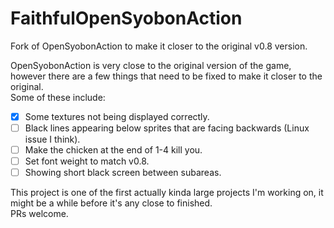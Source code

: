 # FaithfulOpenSyobonAction
Fork of OpenSyobonAction to make it closer to the original v0.8 version.  

OpenSyobonAction is very close to the original version of the game, however there are a few things that need to be fixed to make it closer to the original.  
Some of these include:  
- [x] Some textures not being displayed correctly.
- [ ] Black lines appearing below sprites that are facing backwards (Linux issue I think).
- [ ] Make the chicken at the end of 1-4 kill you.
- [ ] Set font weight to match v0.8.
- [ ] Showing short black screen between subareas.
 
This project is one of the first actually kinda large projects I'm working on, it might be a while before it's any close to finished.  
PRs welcome.
